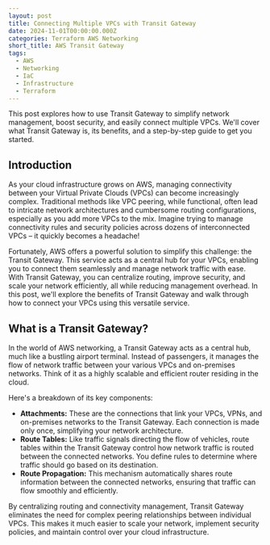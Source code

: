 ```yaml
---
layout: post
title: Connecting Multiple VPCs with Transit Gateway
date: 2024-11-01T00:00:00.000Z
categories: Terraform AWS Networking
short_title: AWS Transit Gateway
tags:
  - AWS
  - Networking
  - IaC
  - Infrastructure
  - Terraform
---
```


This post explores how to use Transit Gateway to simplify network management, boost security, and easily connect multiple VPCs. We'll cover what Transit Gateway is, its benefits, and a step-by-step guide to get you started.

## Introduction

As your cloud infrastructure grows on AWS, managing connectivity between your Virtual Private Clouds (VPCs) can become increasingly complex. Traditional methods like VPC peering, while functional, often lead to intricate network architectures and cumbersome routing configurations, especially as you add more VPCs to the mix.  Imagine trying to manage connectivity rules and security policies across dozens of interconnected VPCs – it quickly becomes a headache!

Fortunately, AWS offers a powerful solution to simplify this challenge: the Transit Gateway.  This service acts as a central hub for your VPCs, enabling you to connect them seamlessly and manage network traffic with ease. With Transit Gateway, you can centralize routing, improve security, and scale your network efficiently, all while reducing management overhead.  In this post, we'll explore the benefits of Transit Gateway and walk through how to connect your VPCs using this versatile service.

## What is a Transit Gateway?

In the world of AWS networking, a Transit Gateway acts as a central hub, much like a bustling airport terminal. Instead of passengers, it manages the flow of network traffic between your various VPCs and on-premises networks. Think of it as a highly scalable and efficient router residing in the cloud. 

Here's a breakdown of its key components:

* **Attachments:** These are the connections that link your VPCs, VPNs, and on-premises networks to the Transit Gateway. Each connection is made only once, simplifying your network architecture.
* **Route Tables:** Like traffic signals directing the flow of vehicles, route tables within the Transit Gateway control how network traffic is routed between the connected networks. You define rules to determine where traffic should go based on its destination.
* **Route Propagation:** This mechanism automatically shares route information between the connected networks, ensuring that traffic can flow smoothly and efficiently.

By centralizing routing and connectivity management, Transit Gateway eliminates the need for complex peering relationships between individual VPCs. This makes it much easier to scale your network, implement security policies, and maintain control over your cloud infrastructure.



